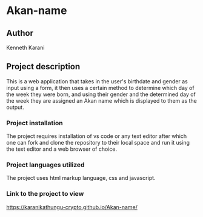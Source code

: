# Akan-name
## Author
Kenneth Karani 
## Project description
This is a web application that takes in the user's birthdate and gender as input using a form, it then uses a certain method to determine which day of the week they were born, and using their gender and the determined day of the week they are assigned an Akan name which is displayed to them as the output.
### Project installation
The project requires installation of vs code or any text editor after which one can fork and clone the repository to their local space and run it using the text editor and a web browser of choice.
### Project languages utilized
The project uses html markup language, css and javascript.
### Link to the project to view
https://karanikathungu-crypto.github.io/Akan-name/
